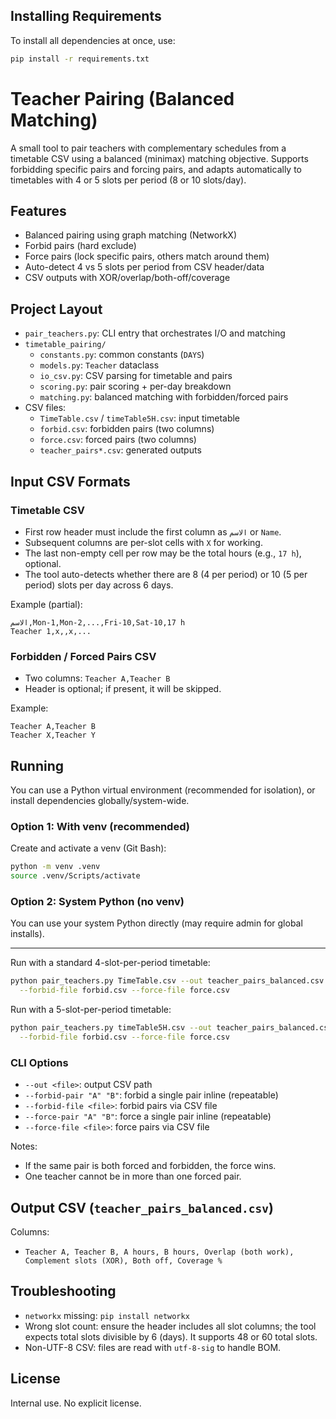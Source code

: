 ## Installing Requirements

To install all dependencies at once, use:

```bash
pip install -r requirements.txt
```

# Teacher Pairing (Balanced Matching)

A small tool to pair teachers with complementary schedules from a timetable CSV using a balanced (minimax) matching objective. Supports forbidding specific pairs and forcing pairs, and adapts automatically to timetables with 4 or 5 slots per period (8 or 10 slots/day).

## Features

- Balanced pairing using graph matching (NetworkX)
- Forbid pairs (hard exclude)
- Force pairs (lock specific pairs, others match around them)
- Auto-detect 4 vs 5 slots per period from CSV header/data
- CSV outputs with XOR/overlap/both-off/coverage

## Project Layout

- `pair_teachers.py`: CLI entry that orchestrates I/O and matching
- `timetable_pairing/`
  - `constants.py`: common constants (`DAYS`)
  - `models.py`: `Teacher` dataclass
  - `io_csv.py`: CSV parsing for timetable and pairs
  - `scoring.py`: pair scoring + per-day breakdown
  - `matching.py`: balanced matching with forbidden/forced pairs
- CSV files:
  - `TimeTable.csv` / `timeTable5H.csv`: input timetable
  - `forbid.csv`: forbidden pairs (two columns)
  - `force.csv`: forced pairs (two columns)
  - `teacher_pairs*.csv`: generated outputs

## Input CSV Formats

### Timetable CSV
- First row header must include the first column as `الاسم` or `Name`.
- Subsequent columns are per-slot cells with `X` for working.
- The last non-empty cell per row may be the total hours (e.g., `17 h`), optional.
- The tool auto-detects whether there are 8 (4 per period) or 10 (5 per period) slots per day across 6 days.

Example (partial):
```
الاسم,Mon-1,Mon-2,...,Fri-10,Sat-10,17 h
Teacher 1,x,,x,...
```

### Forbidden / Forced Pairs CSV
- Two columns: `Teacher A,Teacher B`
- Header is optional; if present, it will be skipped.

Example:
```
Teacher A,Teacher B
Teacher X,Teacher Y
```


## Running

You can use a Python virtual environment (recommended for isolation), or install dependencies globally/system-wide.


### Option 1: With venv (recommended)
Create and activate a venv (Git Bash):
```bash
python -m venv .venv
source .venv/Scripts/activate
```

### Option 2: System Python (no venv)
You can use your system Python directly (may require admin for global installs).

---

Run with a standard 4-slot-per-period timetable:
```bash
python pair_teachers.py TimeTable.csv --out teacher_pairs_balanced.csv \
  --forbid-file forbid.csv --force-file force.csv
```

Run with a 5-slot-per-period timetable:
```bash
python pair_teachers.py timeTable5H.csv --out teacher_pairs_balanced.csv \
  --forbid-file forbid.csv --force-file force.csv
```

### CLI Options
- `--out <file>`: output CSV path
- `--forbid-pair "A" "B"`: forbid a single pair inline (repeatable)
- `--forbid-file <file>`: forbid pairs via CSV file
- `--force-pair "A" "B"`: force a single pair inline (repeatable)
- `--force-file <file>`: force pairs via CSV file

Notes:
- If the same pair is both forced and forbidden, the force wins.
- One teacher cannot be in more than one forced pair.

## Output CSV (`teacher_pairs_balanced.csv`)
Columns:
- `Teacher A, Teacher B, A hours, B hours, Overlap (both work), Complement slots (XOR), Both off, Coverage %`


## Troubleshooting
- `networkx` missing: `pip install networkx`
- Wrong slot count: ensure the header includes all slot columns; the tool expects total slots divisible by 6 (days). It supports 48 or 60 total slots.
- Non-UTF-8 CSV: files are read with `utf-8-sig` to handle BOM.

## License
Internal use. No explicit license.
